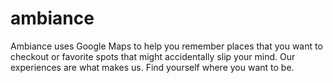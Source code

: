 # ambiance
Ambiance uses Google Maps to help you remember places that you want to checkout or favorite spots that might accidentally slip your mind. Our experiences are what makes us. Find yourself where you want to be. 
